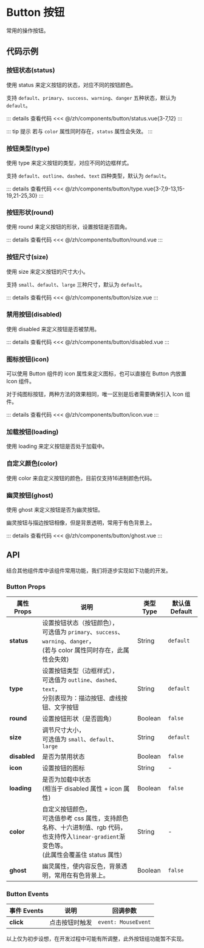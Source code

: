 # Button 按钮

常用的操作按钮。

<script setup>
import Status from './status.vue'
import Type from './type.vue'
import Round from './round.vue'
import Size from './size.vue'
import Disabled from './disabled.vue'
import Icon from './icon.vue'
import Ghost from './ghost.vue'
</script>


## 代码示例

### 按钮状态(status)

使用 status 来定义按钮的状态，对应不同的按钮颜色。

支持 `default`、`primary`、`success`、`warning`、`danger` 五种状态，默认为 `default`。

<div class="demo-block">

<Status />

::: details 查看代码
<<< @/zh/components/button/status.vue{3-7,12}
:::

</div>

::: tip 提示
若与 `color` 属性同时存在，`status` 属性会失效。
:::


### 按钮类型(type)

使用 type 来定义按钮的类型，对应不同的边框样式。

支持 `default`、`outline`、`dashed`、`text` 四种类型，默认为 `default`。

<div class="demo-block">

<Type />

::: details 查看代码
<<< @/zh/components/button/type.vue{3-7,9-13,15-19,21-25,30}
:::

</div>


### 按钮形状(round)

使用 round 来定义按钮的形状，设置按钮是否圆角。

<div class="demo-block">

<Round />

::: details 查看代码
<<< @/zh/components/button/round.vue
:::

</div>


### 按钮尺寸(size)

使用 size 来定义按钮的尺寸大小。

支持 `small`、`default`、`large` 三种尺寸，默认为 `default`。

<div class="demo-block">

<Size />

::: details 查看代码
<<< @/zh/components/button/size.vue
:::

</div>


### 禁用按钮(disabled)

使用 disabled 来定义按钮是否被禁用。

<div class="demo-block">

<Disabled />

::: details 查看代码
<<< @/zh/components/button/disabled.vue
:::

</div>


### 图标按钮(icon)

可以使用 Button 组件的 icon 属性来定义图标，也可以直接在 Button 内放置 Icon 组件。

对于纯图标按钮，两种方法的效果相同，唯一区别是后者需要确保引入 Icon 组件。

<div class="demo-block">

<Icon />

::: details 查看代码
<<< @/zh/components/button/icon.vue
:::

</div>

### 加载按钮(loading)

使用 loading 来定义按钮是否处于加载中。


### 自定义颜色(color)

使用 color 来自定义按钮的颜色，目前仅支持16进制颜色代码。

### 幽灵按钮(ghost)

使用 ghost 来定义按钮是否为幽灵按钮。

幽灵按钮与描边按钮相像，但是背景透明，常用于有色背景上。

<div class="demo-block">

<Ghost />

::: details 查看代码
<<< @/zh/components/button/ghost.vue
:::

</div>



## API

结合其他组件库中该组件常用功能，我们将逐步实现如下功能的开发。

### Button Props

| 属性 Props  | 说明                                                                                                                                                     | 类型 Type | 默认值 Default |
| ----------- | -------------------------------------------------------------------------------------------------------------------------------------------------------- | --------- | -------------- |
| **status**  | 设置按钮状态（按钮颜色），<br />可选值为 `primary`、`success`、`warning`、`danger`，<br />(若与 color 属性同时存在，此属性会失效)                        | String    | `default`      |
| **type**    | 设置按钮类型（边框样式），<br />可选值为 `outline`、`dashed`、`text`，<br />分别表现为：描边按钮、虚线按钮、文字按钮                                     | String    | `default`      |
| **round**  | 设置按钮形状（是否圆角）                                                                                                                                 | Boolean   | `false`        |
| **size**    | 调节尺寸大小，<br />可选值为 `small`、`default`、`large`                                                                                                 | String    | `default`      |
| **disabled** | 是否为禁用状态                                                                                                                                           | Boolean   | `false`        |
| **icon**    | 设置按钮的图标                                                                                                                                           | String    | -              |
| **loading** | 是否为加载中状态<br />(相当于 disabled 属性 + icon 属性)                                                                                               | Boolean   | `false`        |
| **color**   | 自定义按钮颜色，<br />可选值参考 css 属性，支持颜色名称、十六进制值、rgb 代码，也支持传入`linear-gradient`渐变色等。<br />(此属性会覆盖住 status 属性) | String    | -              |
| **ghost**   | 幽灵属性，使内容反色，背景透明，常用在有色背景上。                                                                                                       | Boolean   | `false`        |

### Button Events

| 事件 Events | 说明           | 回调参数            |
| ----------- | -------------- | ------------------- |
| **click**   | 点击按钮时触发 | `event: MouseEvent` |

以上仅为初步设想，在开发过程中可能有所调整，此外按钮组功能暂不实现。
